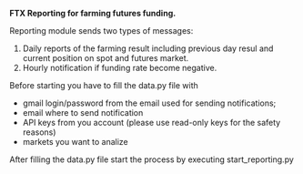 **FTX Reporting for farming futures funding.**

Reporting module sends two types of messages:
1. Daily reports of the farming result including previous day resul and current position on spot and futures market.
2. Hourly notification if funding rate become negative.

Before starting you have to fill the data.py file with 
* gmail login/password from the email used for sending notifications;
* email where to send notification
* API keys from you account (please use read-only keys for the safety reasons)
* markets you want to analize

After filling the data.py file start the process by executing start_reporting.py 
